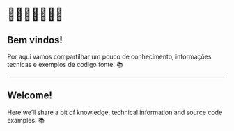 # 🐧🐧🐧🐧🐧🐧🐧

## Bem vindos!

Por aqui vamos compartilhar um pouco de conhecimento, informações tecnicas e exemplos de codigo fonte. :books:

---

## Welcome!

Here we’ll share a bit of knowledge, technical information and source code examples. :books:

